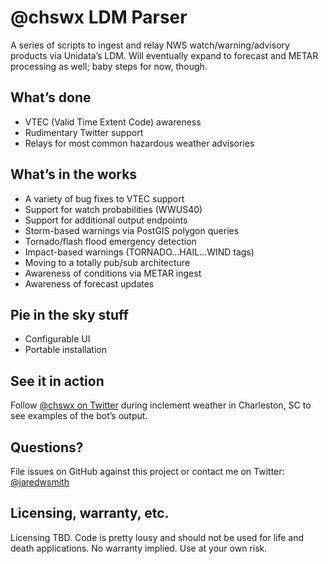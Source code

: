 # @chswx LDM Parser

A series of scripts to ingest and relay NWS watch/warning/advisory products via Unidata’s LDM. Will eventually expand to forecast and METAR processing as well; baby steps for now, though.

## What’s done

- VTEC (Valid Time Extent Code) awareness
- Rudimentary Twitter support
- Relays for most common hazardous weather advisories

## What’s in the works

- A variety of bug fixes to VTEC support
- Support for watch probabilities (WWUS40)
- Support for additional output endpoints
- Storm-based warnings via PostGIS polygon queries
- Tornado/flash flood emergency detection
- Impact-based warnings (TORNADO…HAIL…WIND tags)
- Moving to a totally pub/sub architecture
- Awareness of conditions via METAR ingest
- Awareness of forecast updates

## Pie in the sky stuff

- Configurable UI
- Portable installation

## See it in action

Follow [@chswx on Twitter](http://twitter.com/chswx) during inclement weather in Charleston, SC to see examples of the bot’s output. 

## Questions?

File issues on GitHub against this project or contact me on Twitter: [@jaredwsmith](http://twitter.com/jaredwsmith)

## Licensing, warranty, etc.

Licensing TBD. Code is pretty lousy and should not be used for life and death applications. No warranty implied. Use at your own risk.
